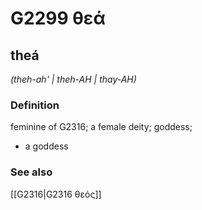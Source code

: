 # G2299 θεά

## theá

_(theh-ah' | theh-AH | thay-AH)_

### Definition

feminine of G2316; a female deity; goddess; 

- a goddess

### See also

[[G2316|G2316 θεός]]
